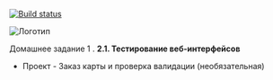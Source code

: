 [![Build status](https://ci.appveyor.com/api/projects/status/bre0t56aaxm0s6gm/branch/master?svg=true)](https://ci.appveyor.com/project/CRASH3000/netoautotest-2-1/branch/master)

![Логотип](https://upload.wikimedia.org/wikipedia/commons/thumb/f/f2/Netology_logo.svg/1280px-Netology_logo.svg.png)

Домашнее задание 1 . **2.1. Тестирование веб-интерфейсов**

* Проект - Заказ карты и проверка валидации (необязательная)